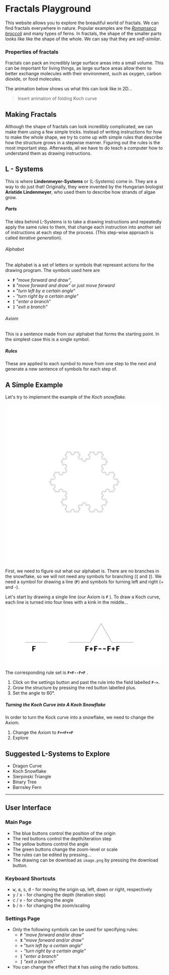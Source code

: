 # Fractals Playground

This website allows you to explore the breautiful world of fractals. We can find fractals everywhere in nature. Popular examples are the *[Romanseco broccoli](https://en.wikipedia.org/wiki/Romanesco_broccoli?wprov=sfti1)* and many types of ferns. In fractals, the shape of the smaller parts looks like like the shape of the whole. We can say that they are *self-similar*.

### Properties of fractals
Fractals can pack an incredibly large surface areas into a small volume. This can be important for living things, as large surface areas allow them to better exchange molecules with their environment, such as oxygen, carbon dioxide, or food molecules.

The animation below shows us what this can look like in 2D...
> Insert animation of folding Koch curve

## Making Fractals
Although the shape of fractals can look incredibly complicated, we can make them using a few simple tricks. Instead of writing instructions for how to make the whole shape, we try to come up with simple rules that describe how the structure grows in a stepwise manner. Figuring out the rules is the most important step. Afterwards, all we have to do teach a computer how to understand them as drawing instructions.

## L -  Systems
This is where **Lindenmeyer-Systems** or (L-Systems) come in. They are a way to do just that! Originally, they were invented by the Hungarian biologist **Aristide Lindenmeyer**, who used them to describe how strands of algae grow.

##### Parts
The idea behind L-Systems is to take a drawing instructions and repeatedly apply the same rules to them, that change each instruction into another set of instructions at each step of the process. (This step-wise approach is called *iterative generation*).

###### Alphabet
The alphabet is a set of letters or symbols that represent actions for the drawing program. The symbols used here are
- **`F`** *"move forward and draw"*,
- **`X`** *"move forward and draw"* or *just move forward*
- **`+`** "*turn left by a certain angle*"
- **`-`** *"turn right by a certain angle"*
- **`[`** "*enter a branch*"
- **`]`** *"exit a branch"*

###### Axiom
This is a sentence made from our alphabet that forms the starting point. In the simplest case this is a single symbol.

##### Rules
These are applied to each symbol to move from one step to the next and generate a new sentence of symbols for each step of.

## A Simple Example

Let's try to implement the example of the *Koch snowflake*.

![Koch Snowflake](/assets/koch-snowflake.png)

First, we need to figure out what our alphabet is. There are no branches in the snowflake, so we will not need any symbols for branching (**`[`** and **`]`**). We need a symbol for drawing a line (**`F`**) and symbols for turning left and right (+ and -).

Let's start by drawing a single line (our Axiom is **`F`** ). To draw a Koch curve, each line is turned into four lines with a kink in the middle...

![Koch Rule](/assets/koch-rule.png)

The corresponding rule set is **`F+F--F+F`** .

1. Click on the settings button and past the rule into the field labelled **`F->`**.
2. Grow the structure by pressing the red button labelled plus.
3. Set the angle to 60°.

##### Turning the Koch Curve into A Koch Snowflake
In order to turn the Kock curve into a snowflake, we need to change the Axiom.

1. Change the Axiom to **`F++F++F`**
2. Explore

## Suggested L-Systems to Explore
- Dragon Curve
- Koch Snowflake
- Sierpinski Triangle
- Binary Tree
- Barnsley Fern

---

## User Interface

### Main Page
- The blue buttons control the position of the origin
- The red buttons control the depth/iteration step
- The yellow buttons control the angle
- The green buttons change the zoom-level or scale
- The rules can be edited by pressing...
- The drawing can be download as `image.png` by pressing the download button.

### Keyboard Shortcuts
 - <kbd class="kbc-button-xs">w</kbd>, <kbd class="kbc-button-xs">a</kbd>, <kbd class="kbc-button-xs">s</kbd>, <kbd class="kbc-button-xs">d</kbd> - for moving the origin up, left, down or right, respectively
 - <kbd class="kbc-button-xs">y</kbd> / <kbd class="kbc-button-xs">x</kbd> - for changing the depth (iteration step)
 - <kbd class="kbc-button-xs">c</kbd> / <kbd class="kbc-button-xs">v</kbd> - for changing the angle
 - <kbd class="kbc-button-xs">b</kbd> / <kbd class="kbc-button-xs">n</kbd> - for changing the zoom/scaling

### Settings Page
- Only the following symbols can be used for specifying rules:
	- **`F`** *"move forward and/or draw"*
	- **`X`** *"move forward and/or draw"*
	- **`+`** "*turn left by a certain angle*"
	- **`-`** *"turn right by a certain angle"*
	- **`[`** "*enter a branch*"
	- **`]`** *"exit a branch"*
- You can change the effect that **`X`** has using the radio buttons.